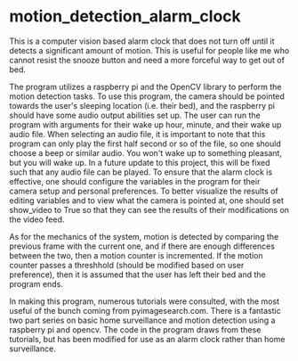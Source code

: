 # motion_detection_alarm_clock
This is a computer vision based alarm clock that does not turn off until it detects a significant amount of motion. This is useful for people like me who cannot resist the snooze button and need a more forceful way to get out of bed.

The program utilizes a raspberry pi and the OpenCV library to perform the motion detection tasks. To use this program, the camera should be pointed towards the user's sleeping location (i.e. their bed), and the raspberry pi should have some audio output abilities set up. The user can run the program with arguments for their wake up hour, minute, and their wake up audio file. When selecting an audio file, it is important to note that this program can only play the first half second or so of the file, so one should choose a beep or similar audio. You won't wake up to something pleasant, but you will wake up. In a future update to this project, this will be fixed such that any audio file can be played. To ensure that the alarm clock is effective, one should configure the variables in the program for their camera setup and personal preferences. To better visualize the results of editing variables and to view what the camera is pointed at, one should set show_video to True so that they can see the results of their modifications on the video feed.

As for the mechanics of the system, motion is detected by comparing the previous frame with the current one, and if there are enough differences between the two, then a motion counter is incremented. If the motion counter passes a threshhold (should be modified based on user preference), then it is assumed that the user has left their bed and the program ends. 

In making this program, numerous tutorials were consulted, with the most useful of the bunch coming from pyimagesearch.com. There is a fantastic two part series on basic home surveillance and motion detection using a raspberry pi and opencv. The code in the program draws from these tutorials, but has been modified for use as an alarm clock rather than home surveillance.
